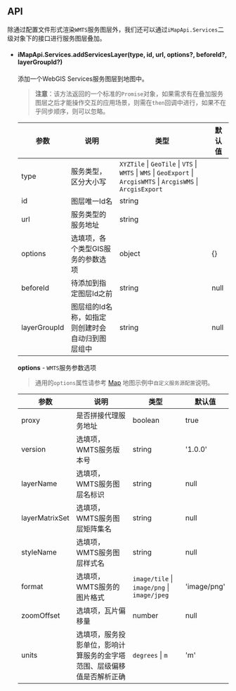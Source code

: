 ## API

除通过配置文件形式渲染`WMTS`服务图层外，我们还可以通过`iMapApi.Services`二级对象下的接口进行服务图层叠加。

- #### iMapApi.Services.addServicesLayer(type, id, url, options?, beforeId?, layerGroupId?)
	添加一个WebGIS Services服务图层到地图中。
	
	> **注意**：该方法返回的一个标准的`Promise`对象，如果需求有在叠加服务图层之后才能操作交互的应用场景，则需在`then`回调中进行，如果不在乎同步顺序，则可以忽略。

	| 参数 | 说明 | 类型 | 默认值 |
	| --- | --- | --- | --- |
	| type | 服务类型，区分大小写 | `XYZTile` \| `GeoTile` \| `VTS` \| `WMTS` \| `WMS` \| `GeoExport` \| `ArcgisWMTS` \| `ArcgisWMS` \| `ArcgisExport` |
	| id | 图层唯一Id名 | string |
	| url | 服务类型的服务地址 | string |
	| options | 选填项，各个类型GIS服务的参数选项 | object | {} |
	| beforeId | 待添加到指定图层Id之前 | string | null |
	| layerGroupId | 图层组的Id名称，如指定则创建时会自动归到图层组中 | string | null |

	**options** - `WMTS`服务参数选项

	> 通用的`options`属性请参考 [Map](/components/map-cn/) 地图示例中`自定义服务源配置`说明。

	| 参数 | 说明 | 类型 | 默认值 |
	| --- | --- | --- | --- |
	| proxy | 是否拼接代理服务地址 | boolean | true |
	| version | 选填项，WMTS服务版本号 | string | '1.0.0' |
	| layerName | 选填项，WMTS服务图层名标识 | string | null |
	| layerMatrixSet | 选填项，WMTS服务图层矩阵集名 | string | null |
	| styleName | 选填项，WMTS服务图层样式名 | string | null |
	| format | 选填项，WMTS服务的图片格式 | `image/tile` \| `image/png` \| `image/jpeg` | 'image/png' |
	| zoomOffset | 选填项，瓦片偏移量 | number | null |
	| units | 选填项，服务投影单位，影响计算服务的金字塔范围、层级偏移值是否解析正确 | `degrees` \| `m` | 'm' |
